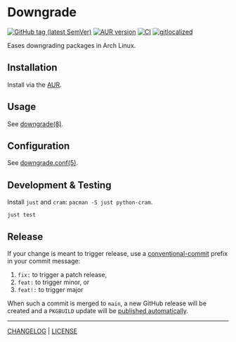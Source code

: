 # Downgrade

[![GitHub tag (latest SemVer)](https://img.shields.io/github/v/tag/archlinux-downgrade/downgrade?label=release&logo=github&color=brightgreen)](https://github.com/archlinux-downgrade/downgrade/releases)
[![AUR version](https://img.shields.io/aur/version/downgrade?logo=Arch%20Linux&color=brightgreen)](https://aur.archlinux.org/packages/downgrade/)
[![CI](https://github.com/archlinux-downgrade/downgrade/actions/workflows/ci.yml/badge.svg)](https://github.com/archlinux-downgrade/downgrade/actions/workflows/ci.yml)
[![gitlocalized ](https://gitlocalize.com/repo/4232/whole_project/badge.svg)](https://gitlocalize.com/repo/4232/whole_project?utm_source=badge)

Eases downgrading packages in Arch Linux.

## Installation

Install via the [AUR](https://aur.archlinux.org/packages/downgrade/).

## Usage

See [downgrade(8)](https://archlinux-downgrade.github.io/downgrade/downgrade.8).

## Configuration

See [downgrade.conf(5)](https://archlinux-downgrade.github.io/downgrade/downgrade.conf.5).

## Development & Testing

Install `just` and `cram`: `pacman -S just python-cram`.

```console
just test
```

## Release

If your change is meant to trigger release, use a [conventional-commit][]
prefix in your commit message:

[conventional-commit]: https://www.conventionalcommits.org/en/v1.0.0/#summary

1. `fix:` to trigger a patch release,
1. `feat:` to trigger minor, or
1. `feat!:` to trigger major

When such a commit is merged to `main`, a new GitHub release will be created and
a `PKGBUILD` update will be [published automatically][aur-publish-action].

[aur-publish-action]: https://github.com/archlinux-downgrade/aur-publish-action

---

[CHANGELOG](./CHANGELOG.md) | [LICENSE](./LICENSE)
